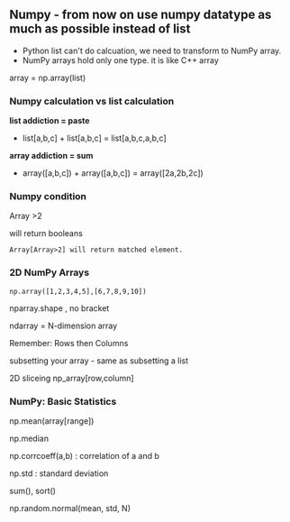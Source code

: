 ## Numpy - from now on use numpy datatype as much as possible instead of list
* Python list can't do calcuation, we need to transform to NumPy array.
* NumPy arrays hold only one type. it is like C++ array

array = np.array(list)

### Numpy calculation vs list calculation
__list addiction = paste__
* list[a,b,c] + list[a,b,c] = list[a,b,c,a,b,c] 

__array addiction = sum__
* array([a,b,c]) + array([a,b,c]) = array([2a,2b,2c])


### Numpy condition
Array >2

will return booleans
```
Array[Array>2] will return matched element.
```

### 2D NumPy Arrays
```
np.array([1,2,3,4,5],[6,7,8,9,10])
```
nparray.shape , no bracket

ndarray = N-dimension array

Remember: Rows then Columns 

subsetting your array - same as subsetting a list

2D sliceing np_array[row,column]


### NumPy: Basic Statistics

np.mean(array[range])

np.median

np.corrcoeff(a,b) : correlation of a and b

np.std : standard deviation

sum(), sort()

np.random.normal(mean, std, N)
